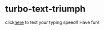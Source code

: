 # turbo-text-triumph
click[here](https://hsimransidhu.github.io/turbo-text-triumph/) to test your typing speed!!
Have fun!
